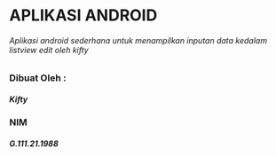 # APLIKASI ANDROID
###### Aplikasi android sederhana untuk menampilkan inputan data kedalam listview edit oleh kifty

### Dibuat Oleh :
##### Kifty
### NIM
##### G.111.21.1988